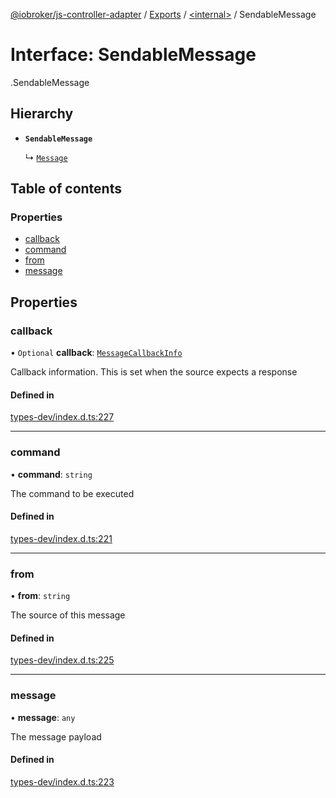 [@iobroker/js-controller-adapter](../README.md) / [Exports](../modules.md) / [<internal\>](../modules/internal_.md) / SendableMessage

# Interface: SendableMessage

[<internal>](../modules/internal_.md).SendableMessage

## Hierarchy

- **`SendableMessage`**

  ↳ [`Message`](internal_.Message.md)

## Table of contents

### Properties

- [callback](internal_.SendableMessage.md#callback)
- [command](internal_.SendableMessage.md#command)
- [from](internal_.SendableMessage.md#from)
- [message](internal_.SendableMessage.md#message)

## Properties

### callback

• `Optional` **callback**: [`MessageCallbackInfo`](internal_.MessageCallbackInfo.md)

Callback information. This is set when the source expects a response

#### Defined in

[types-dev/index.d.ts:227](https://github.com/ioBroker/ioBroker.js-controller/blob/7e1697a1/packages/types-dev/index.d.ts#L227)

___

### command

• **command**: `string`

The command to be executed

#### Defined in

[types-dev/index.d.ts:221](https://github.com/ioBroker/ioBroker.js-controller/blob/7e1697a1/packages/types-dev/index.d.ts#L221)

___

### from

• **from**: `string`

The source of this message

#### Defined in

[types-dev/index.d.ts:225](https://github.com/ioBroker/ioBroker.js-controller/blob/7e1697a1/packages/types-dev/index.d.ts#L225)

___

### message

• **message**: `any`

The message payload

#### Defined in

[types-dev/index.d.ts:223](https://github.com/ioBroker/ioBroker.js-controller/blob/7e1697a1/packages/types-dev/index.d.ts#L223)
